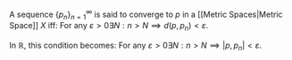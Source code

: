 A sequence $\{ p_n \}_{n=1}^{\infty}$ is said to converge to $p$ in a [[Metric Spaces|Metric Space]] $X$ iff:
For any $\varepsilon>0 \exists N: n>N\implies d(p,p_n)<\varepsilon$.

In $\mathbb{R}$, this condition becomes:
For any $\varepsilon>0 \exists N: n>N\implies |p,p_n|<\varepsilon$.